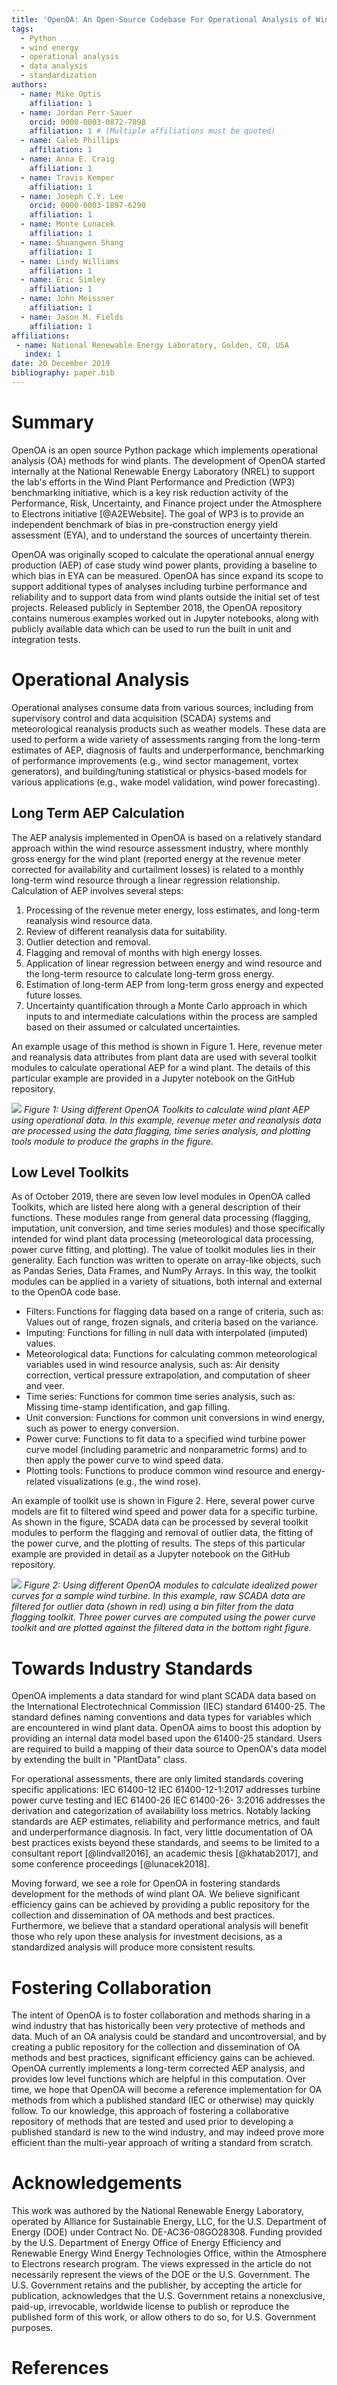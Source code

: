 ```yaml
---
title: 'OpenOA: An Open-Source Codebase For Operational Analysis of Wind Farms'
tags:
  - Python
  - wind energy
  - operational analysis
  - data analysis
  - standardization
authors:
  - name: Mike Optis
    affiliation: 1
  - name: Jordan Perr-Sauer
    orcid: 0000-0003-0872-7098
    affiliation: 1 # (Multiple affiliations must be quoted)
  - name: Caleb Phillips
    affiliation: 1
  - name: Anna E. Craig
    affiliation: 1
  - name: Travis Kemper
    affiliation: 1
  - name: Joseph C.Y. Lee
    orcid: 0000-0003-1897-6290
    affiliation: 1
  - name: Monte Lunacek
    affiliation: 1
  - name: Shuangwen Shang
    affiliation: 1
  - name: Lindy Williams
    affiliation: 1
  - name: Eric Simley
    affiliation: 1
  - name: John Meissner
    affiliation: 1
  - name: Jason M. Fields
    affiliation: 1
affiliations:
 - name: National Renewable Energy Laboratory, Golden, CO, USA
   index: 1
date: 20 December 2019
bibliography: paper.bib
---
```


# Summary

OpenOA is an open source Python package which implements operational analysis (OA) methods for wind plants.
The development of OpenOA started internally at the National Renewable Energy Laboratory (NREL) to support the lab's
efforts in the Wind Plant Performance and Prediction (WP3) benchmarking initiative, which is a key risk reduction
activity of the Performance, Risk, Uncertainty, and Finance project under the Atmosphere to Electrons initiative [@A2EWebsite].
The goal of WP3 is to provide an independent benchmark of bias in pre-construction energy yield assessment (EYA),
and to understand the sources of uncertainty therein.

OpenOA was originally scoped to calculate the operational annual energy production (AEP) of case study wind power
plants, providing a baseline to which bias in EYA can be measured.
OpenOA has since expand its scope to support additional types of analyses including turbine performance and reliability
and to support data from wind plants outside the initial set of test projects.
Released publicly in September 2018, the OpenOA repository contains numerous examples worked out in Jupyter notebooks,
along with publicly available data which can be used to run the built in unit and integration tests.

# Operational Analysis
Operational analyses consume data from various sources, including from supervisory control and data acquisition (SCADA)
systems and meteorological reanalysis products such as weather models.
These data are used to perform a wide variety of assessments ranging from the long-term estimates of AEP, diagnosis of
faults and underperformance, benchmarking of performance improvements (e.g., wind sector management, vortex generators),
and building/tuning statistical or physics-based models for various applications (e.g., wake model validation, wind power forecasting).

## Long Term AEP Calculation

The AEP analysis implemented in OpenOA is based on a relatively standard approach within the wind resource assessment
industry, where monthly gross energy for the wind plant (reported energy at the revenue meter corrected for availability
and curtailment losses) is related to a monthly long-term wind resource through a linear regression relationship.
Calculation of AEP involves several steps:

1. Processing of the revenue meter energy, loss estimates, and long-term reanalysis wind resource data.
2. Review of different reanalysis data for suitability.
3. Outlier detection and removal.
4. Flagging and removal of months with high energy losses.
5. Application of linear regression between energy and wind resource and the long-term resource to calculate long-term
gross energy.
6. Estimation of long-term AEP from long-term gross energy and expected future losses.
7. Uncertainty quantification through a Monte Carlo approach in which inputs to and intermediate calculations within
the process are sampled based on their assumed or calculated uncertainties.

An example usage of this method is shown in Figure 1.
Here, revenue meter and reanalysis data attributes from plant data are used with several toolkit modules to calculate
operational AEP for a wind plant.
The details of this particular example are provided in a Jupyter notebook on the GitHub repository.

![](aep_analysis_v3.png)
*Figure 1: Using different OpenOA Toolkits to calculate wind plant AEP using operational data.
In this example, revenue meter and reanalysis data are processed using the data flagging, time series analysis,
and plotting tools module to produce the graphs in the figure.*

## Low Level Toolkits
As of October 2019, there are seven low level modules in OpenOA called Toolkits, which are listed here along with a
general description of their functions.
These modules range from general data processing (flagging, imputation, unit conversion, and time series modules)
and those specifically intended for wind plant data processing (meteorological data processing, power curve fitting, and plotting).
The value of toolkit modules lies in their generality.
Each function was written to operate on array-like objects, such as Pandas Series, Data Frames, and NumPy Arrays.
In this way, the toolkit modules can be applied in a variety of situations, both internal and external to the OpenOA code base.

- Filters: Functions for flagging data based on a range of criteria, such as: Values out of range, frozen signals,
and criteria based on the variance.
- Imputing: Functions for filling in null data with interpolated (imputed) values.
- Meteorological data: Functions for calculating common meteorological variables used in wind resource analysis,
such as: Air density correction, vertical pressure extrapolation, and computation of sheer and veer.
- Time series: Functions for common time series analysis, such as: Missing time-stamp identification, and gap filling.
- Unit conversion: Functions for common unit conversions in wind energy, such as power to energy conversion.
- Power curve: Functions to fit data to a specified wind turbine power curve model
(including parametric and nonparametric forms) and to then apply the power curve to wind speed data.
- Plotting tools: Functions to produce common wind resource and energy-related visualizations (e.g., the wind rose).

An example of toolkit use is shown in Figure 2.
Here, several power curve models are fit to filtered wind speed and power data for a specific turbine.
As shown in the figure, SCADA data can be processed by several toolkit modules to perform the flagging and
removal of outlier data, the fitting of the power curve, and the plotting of results.
The steps of this particular example are provided in detail as a Jupyter notebook on the GitHub repository.

![](pc_analysis_v2.png)
*Figure 2: Using different OpenOA modules to calculate idealized power curves for a sample wind turbine. In this example,
raw SCADA data are filtered for outlier data (shown in red) using a bin filter from the data flagging toolkit.
Three power curves are computed using the power curve toolkit and are plotted against the filtered data in the bottom
right figure.*

# Towards Industry Standards
OpenOA implements a data standard for wind plant SCADA data based on the International Electrotechnical Commission (IEC) standard 61400-25.
The standard defines naming conventions and data types for variables which are encountered in wind plant data.
OpenOA aims to boost this adoption by providing an internal data model based upon the 61400-25 standard.
Users are required to build a mapping of their data source to OpenOA's data model by extending the built in "PlantData" class.

For operational assessments, there are only limited standards covering specific applications: IEC 61400-12 IEC
61400-12-1:2017 addresses turbine power curve testing and IEC 61400-26 IEC 61400-26- 3:2016 addresses the derivation
and categorization of availability loss metrics.
Notably lacking standards are AEP estimates, reliability and performance metrics, and fault and underperformance diagnosis.
In fact, very little documentation of OA best practices exists beyond these standards, and seems to be limited
to a consultant report [@lindvall2016], an academic thesis [@khatab2017], and some conference proceedings [@lunacek2018].

Moving forward, we see a role for OpenOA in fostering standards development for the methods of wind plant OA.
We believe significant efficiency gains can be achieved by providing a public repository for the collection and
dissemination of OA methods and best practices.
Furthermore, we believe that a standard operational analysis will benefit those who rely upon these analysis for
investment decisions, as a standardized analysis will produce more consistent results.

# Fostering Collaboration
The intent of OpenOA is to foster collaboration and methods sharing in a wind industry that has historically been very
protective of methods and data.
Much of an OA analysis could be standard and uncontroversial, and by creating a public repository for the collection and
dissemination of OA methods and best practices, significant efficiency gains can be achieved.
OpenOA currently implements a long-term corrected AEP analysis, and provides low level functions which are helpful in this computation.
Over time, we hope that OpenOA will become a reference implementation for OA methods from which a published standard
(IEC or otherwise) may quickly follow.
To our knowledge, this approach of fostering a collaborative repository of methods that are tested and used prior to
developing a published standard is new to the wind industry, and may indeed prove more efficient than the multi-year
approach of writing a standard from scratch.

# Acknowledgements
This work was authored by the National Renewable Energy Laboratory, operated by Alliance for Sustainable Energy, LLC, for the U.S. Department of Energy (DOE) under Contract No. DE-AC36-08GO28308.
Funding provided by the U.S. Department of Energy Office of Energy Efficiency and Renewable Energy Wind Energy Technologies Office, within the Atmosphere to Electrons research program.
The views expressed in the article do not necessarily represent the views of the DOE or the U.S. Government.
The U.S. Government retains and the publisher, by accepting the article for publication, acknowledges that the U.S. Government retains a nonexclusive, paid-up, irrevocable, worldwide license to publish or reproduce the published form of this work, or allow others to do so, for U.S. Government purposes.

# References
